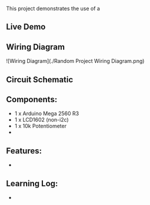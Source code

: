 This project demonstrates the use of a 

## Live Demo


## Wiring Diagram


![Wiring Diagram](./Random Project Wiring Diagram.png)
## Circuit Schematic

## Components:
- 1 x Arduino Mega 2560 R3
- 1 x LCD1602 (non-i2c)
- 1 x 10k Potentiometer
- 

## Features:
- 

## Learning Log:
- 
